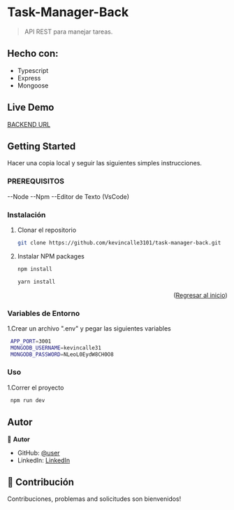 ﻿<a name="readme-top"></a>

# Task-Manager-Back

> API REST para manejar tareas.

## Hecho con:
- Typescript
- Express
- Mongoose


## Live Demo

[BACKEND URL](https://task-manager-back-production-101.up.railway.app/)

## Getting Started

Hacer una copia local y seguir las siguientes simples instrucciones.

### PREREQUISITOS

--Node 
--Npm 
--Editor de Texto (VsCode)

### Instalación

1. Clonar el repositorio
   ```sh
   git clone https://github.com/kevincalle3101/task-manager-back.git
   ```
2. Instalar NPM packages
   ```sh
   npm install
   ```
   ```sh
   yarn install
   ```

<p align="right">(<a href="#readme-top">Regresar al inicio</a>)</p>

### Variables de Entorno

1.Crear un archivo ".env" y pegar las siguientes variables
```sh
 APP_PORT=3001
 MONGODB_USERNAME=kevincalle31
 MONGODB_PASSWORD=NLeoL0EydW8CH0O8
```

### Uso

1.Correr el proyecto

```sh
 npm run dev
```

## Autor

👤 **Autor**

- GitHub: [@user](https://github.com/kevincalle3101)
- LinkedIn: [LinkedIn](https://www.linkedin.com/in/kevin-calle-mendoza-53935b273/)

## 🤝 Contribución

Contribuciones, problemas and solicitudes son bienvenidos!
